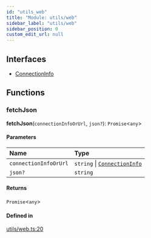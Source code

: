 ```yaml
---
id: "utils_web"
title: "Module: utils/web"
sidebar_label: "utils/web"
sidebar_position: 0
custom_edit_url: null
---
```


## Interfaces

- [ConnectionInfo](../interfaces/utils_web.ConnectionInfo.md)

## Functions

### fetchJson

**fetchJson**(`connectionInfoOrUrl`, `json?`): `Promise`<`any`\>

#### Parameters

| Name | Type |
| :------ | :------ |
| `connectionInfoOrUrl` | `string` \| [`ConnectionInfo`](../interfaces/utils_web.ConnectionInfo.md) |
| `json?` | `string` |

#### Returns

`Promise`<`any`\>

#### Defined in

[utils/web.ts:20](https://github.com/maxhr/near--near-api-js/blob/a0c9a104/packages/near-api-js/src/utils/web.ts#L20)
